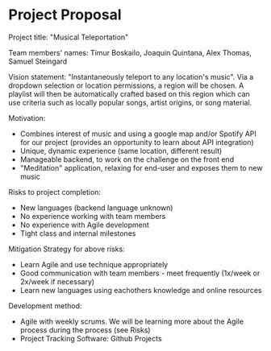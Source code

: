# Project Proposal
Project title: "Musical Teleportation"

Team members' names:
  Timur Boskailo, 
  Joaquin Quintana, 
  Alex Thomas, 
  Samuel Steingard

Vision statement: "Instantaneously teleport to any location's music". Via a dropdown selection or location permissions, a region will be chosen. A playlist will then be automatically crafted based on this region which can use criteria such as locally popular songs, artist origins, or song material.

Motivation:
- Combines interest of music and using a google map and/or Spotify API for our project (provides an opportunity to learn about API integration)
- Unique, dynamic experience (same location, different result)
- Manageable backend, to work on the challenge on the front end
- "Meditation" application, relaxing for end-user and exposes them to new music 

Risks to project completion:
- New languages (backend language unknown)
- No experience working with team members
- No experience with Agile development
- Tight class and internal milestones

Mitigation Strategy for above risks:
- Learn Agile and use technique appropriately
- Good communication with team members - meet frequently (1x/week or 2x/week if necessary)
- Learn new languages using eachothers knowledge and online resources

Development method:
- Agile with weekly scrums. We will be learning more about the Agile process during the process (see Risks)
- Project Tracking Software: Github Projects
